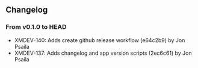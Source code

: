 ## Changelog
### From v0.1.0 to HEAD

- XMDEV-140: Adds create github release workflow (e64c2b9) by Jon Psaila
- XMDEV-137: Adds changelog and app version scripts (2ec6c61) by Jon Psaila

